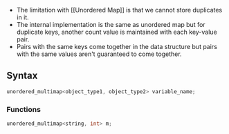 - The limitation with [[Unordered Map]] is that we cannot store duplicates in it.
- The internal implementation is the same as unordered map but for duplicate keys, another count value is maintained with each key-value pair.
- Pairs with the same keys come together in the data structure but pairs with the same values aren't guaranteed to come together.
## Syntax
```cpp
unordered_multimap<object_type1, object_type2> variable_name;
```

### Functions
```cpp
unordered_multimap<string, int> m;


```